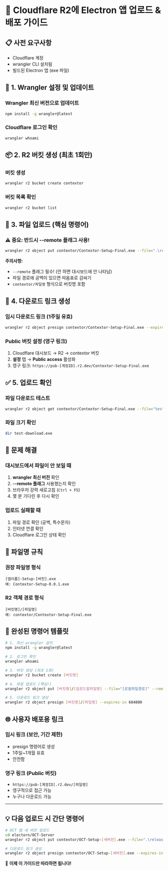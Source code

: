 # 🚀 Cloudflare R2에 Electron 앱 업로드 & 배포 가이드

## 📋 사전 요구사항
- Cloudflare 계정
- wrangler CLI 설치됨
- 빌드된 Electron 앱 (exe 파일)

## 🔧 1. Wrangler 설정 및 업데이트

### Wrangler 최신 버전으로 업데이트
```bash
npm install -g wrangler@latest
```

### Cloudflare 로그인 확인
```bash
wrangler whoami
```

## 📦 2. R2 버킷 생성 (최초 1회만)

### 버킷 생성
```bash
wrangler r2 bucket create contextor
```

### 버킷 목록 확인
```bash
wrangler r2 bucket list
```

## 🚀 3. 파일 업로드 (핵심 명령어)

### ⚠️ 중요: 반드시 --remote 플래그 사용!
```bash
wrangler r2 object put contextor/Contextor-Setup-Final.exe --file=".\release\build\Contextor Setup 0.0.1.exe" --remote
```

**주의사항:**
- `--remote` 플래그 필수! (안 하면 대시보드에 안 나타남)
- 파일 경로에 공백이 있으면 따옴표로 감싸기
- `contextor/파일명` 형식으로 버킷명 포함

## 🔗 4. 다운로드 링크 생성

### 임시 다운로드 링크 (1주일 유효)
```bash
wrangler r2 object presign contextor/Contextor-Setup-Final.exe --expires-in 604800
```

### Public 버킷 설정 (영구 링크)
1. Cloudflare 대시보드 → R2 → contextor 버킷
2. **설정** 탭 → **Public access** 활성화
3. 영구 링크: `https://pub-[계정ID].r2.dev/Contextor-Setup-Final.exe`

## ✅ 5. 업로드 확인

### 파일 다운로드 테스트
```bash
wrangler r2 object get contextor/Contextor-Setup-Final.exe --file="test-download.exe"
```

### 파일 크기 확인
```bash
dir test-download.exe
```

## 🐛 문제 해결

### 대시보드에서 파일이 안 보일 때
1. **wrangler 최신 버전** 확인
2. **--remote 플래그** 사용했는지 확인  
3. 브라우저 강력 새로고침 (`Ctrl + F5`)
4. 몇 분 기다린 후 다시 확인

### 업로드 실패할 때
1. 파일 경로 확인 (공백, 특수문자)
2. 인터넷 연결 확인
3. Cloudflare 로그인 상태 확인

## 📝 파일명 규칙

### 권장 파일명 형식
```
[앱이름]-Setup-[버전].exe
예: Contextor-Setup-0.0.1.exe
```

### R2 객체 경로 형식
```
[버킷명]/[파일명]
예: contextor/Contextor-Setup-Final.exe
```

## 🎯 완성된 명령어 템플릿

```bash
# 1. 최신 wrangler 설치
npm install -g wrangler@latest

# 2. 로그인 확인
wrangler whoami

# 3. 버킷 생성 (최초 1회)
wrangler r2 bucket create [버킷명]

# 4. 파일 업로드 (핵심!)
wrangler r2 object put [버킷명]/[업로드할파일명] --file="[로컬파일경로]" --remote

# 5. 다운로드 링크 생성
wrangler r2 object presign [버킷명]/[파일명] --expires-in 604800
```

## 🌐 사용자 배포용 링크

### 임시 링크 (보안, 기간 제한)
- presign 명령어로 생성
- 1주일~1개월 유효
- 안전함

### 영구 링크 (Public 버킷)
- `https://pub-[계정ID].r2.dev/[파일명]`
- 영구적으로 접근 가능
- 누구나 다운로드 가능

---

## 💡 다음 업로드 시 간단 명령어

```bash
# OCT 앱 새 버전 업로드
cd electorn/OCT-Server
wrangler r2 object put contextor/OCT-Setup-[새버전].exe --file=".\release\build\Contextor Setup [버전].exe" --remote

# 다운로드 링크 생성
wrangler r2 object presign contextor/OCT-Setup-[새버전].exe --expires-in 604800
```

🎉 **이제 이 가이드만 따라하면 됩니다!** 